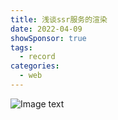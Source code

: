 ```yaml
---
title: 浅谈ssr服务的渲染
date: 2022-04-09
showSponsor: true
tags:
  - record
categories:
  - web
---
```


<!-- more -->

![Image text](https://img-blog.csdnimg.cn/646bfaa0c2194fc2b5c64348a710627a.png?x-oss-process=image/watermark,type_d3F5LXplbmhlaQ,shadow_50,text_Q1NETiBAWW91bmdEb0N1aQ==,size_20,color_FFFFFF,t_70,g_se,x_16#pic_center)
